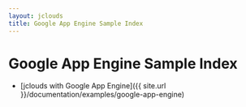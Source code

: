 ```yaml
---
layout: jclouds
title: Google App Engine Sample Index
---
```


# Google App Engine Sample Index

* [jclouds with Google App Engine]({{ site.url }}/documentation/examples/google-app-engine)

